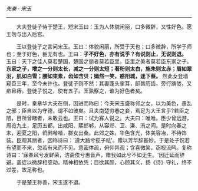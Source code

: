 *先秦 · 宋玉*
***
　　大夫登徒子侍于楚王，短宋玉曰：玉为人体貌闲丽，口多微辞，又性好色。愿王勿与出入后宫。　

　　王以登徒子之言问宋玉。玉曰：体貌闲丽，所受于天也；口多微辞，所学于师也；至于好色，臣无有也。王曰：**子不好色，亦有说乎？有说则止，无说则退。** 玉曰：天下之佳人莫若楚国，楚国之丽者莫若臣里，臣里之美者莫若臣东家之子。**东家之子，增之一分则太长，减之一分则太短；著粉则太白，施朱则太赤；眉如翠羽，肌如白雪；腰如束素，齿如含贝；嫣然一笑，惑阳城，迷下蔡。** 然此女登墙窥臣三年，至今未许也。登徒子则不然：其妻蓬头挛耳，齞唇历齿，旁行踽偻，又疥且痔。登徒子悦之，使有五子。王孰察之，谁为好色者矣。

　　是时，秦章华大夫在侧，因进而称曰：今夫宋玉盛称邻之女，以为美色，愚乱之邪；臣自以为守德，谓不如彼矣。且夫南楚穷巷之妾，焉足为大王言乎?若臣之陋，目所曾睹者，未敢云也。王曰：试为寡人说之。大夫曰：唯唯。臣少曾远游，周览九土，足历五都。出咸阳、熙邯郸，从容郑、卫、溱、洧之间。是时向春之末，迎夏之阳，鸧鹒喈喈，群女出桑。此郊之姝，华色含光，体美容冶，不待饰装。臣观其丽者，因称诗曰：'遵大路兮揽子祛'。赠以芳华辞甚妙。于是处子怳若有望而不来，忽若有来而不见。意密体疏，俯仰异观；含喜微笑，窃视流眄。复称诗曰：'寐春风兮发鲜荣，洁斋俟兮惠音声，赠我如此兮不如无生。'因迁延而辞避。盖徒以微辞相感动。精神相依凭；目欲其颜，心顾其义，扬《诗》守礼，终不过差，故足称也。

　　于是楚王称善，宋玉遂不退。